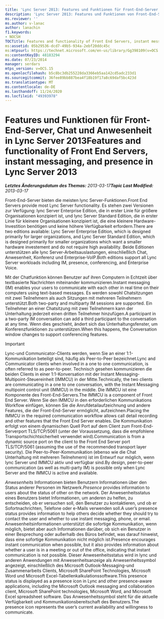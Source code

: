 ```yaml
---
title: 'Lync Server 2013: Features und Funktionen für Front-End-Server, Chat und Anwesenheit'
description: 'Lync Server 2013: Features und Funktionen von Front-End-Servern, Instant Messaging und Anwesenheitsinformationen.'
ms.reviewer: ''
ms.author: v-lanac
author: lanachin
f1.keywords:
- NOCSH
TOCTitle: Features and functionality of Front End Servers, instant messaging, and presence
ms:assetid: 05b29536-dcd7-49b5-934a-2ebf20ddc45c
ms:mtpsurl: https://technet.microsoft.com/en-us/library/Gg398109(v=OCS.15)
ms:contentKeyID: 48183294
ms.date: 07/23/2014
manager: serdars
mtps_version: v=OCS.15
ms.openlocfilehash: b5c8bc3db255228da3366eb5aa142cd5adc233d1
ms.sourcegitcommit: 36fee89bb887bea4f18b19f17a8c69daf5bc423d
ms.translationtype: MT
ms.contentlocale: de-DE
ms.lasthandoff: 11/24/2020
ms.locfileid: "49393978"
---
```

# <a name="features-and-functionality-of-front-end-servers-instant-messaging-and-presence-in-lync-server-2013"></a><span data-ttu-id="70858-103">Features und Funktionen für Front-End-Server, Chat und Anwesenheit in Lync Server 2013</span><span class="sxs-lookup"><span data-stu-id="70858-103">Features and functionality of Front End Servers, instant messaging, and presence in Lync Server 2013</span></span>

<div data-xmlns="http://www.w3.org/1999/xhtml">

<div class="topic" data-xmlns="http://www.w3.org/1999/xhtml" data-msxsl="urn:schemas-microsoft-com:xslt" data-cs="https://msdn.microsoft.com/">

<div data-asp="https://msdn2.microsoft.com/asp">



</div>

<div id="mainSection">

<div id="mainBody"><span data-ttu-id="70858-104">

<span> </span></span><span class="sxs-lookup"><span data-stu-id="70858-104">

<span> </span></span></span>

<span data-ttu-id="70858-105">_**Letztes Änderungsdatum des Themas:** 2013-03-17_</span><span class="sxs-lookup"><span data-stu-id="70858-105">_**Topic Last Modified:** 2013-03-17_</span></span>

<span data-ttu-id="70858-106">Front-End-Server bieten die meisten lync Server-Funktionen.</span><span class="sxs-lookup"><span data-stu-id="70858-106">Front End Servers provide most Lync Server functionality.</span></span> <span data-ttu-id="70858-107">Es stehen zwei Versionen zur Verfügung: lync Server Enterprise Edition, die in erster Linie für größere Organisationen konzipiert ist, und lync Server Standard Edition, die in erster Linie für kleinere Organisationen konzipiert ist, die eine kleinere Hardware-Investition benötigen und keine höhere Verfügbarkeit erfordern.</span><span class="sxs-lookup"><span data-stu-id="70858-107">There are two editions available: Lync Server Enterprise Edition, which is designed primarily for larger organizations, and Lync Server Standard Edition, which is designed primarily for smaller organizations which want a smaller hardware investement and do not require high availability.</span></span> <span data-ttu-id="70858-108">Beide Editionen unterstützen alle lync Server-Arbeitsauslastungen, einschließlich Chat, Anwesenheit, Konferenz und Enterprise-VoIP.</span><span class="sxs-lookup"><span data-stu-id="70858-108">Both editions support all Lync Server workloads including IM, presence, conferencing, and Enterprise Voice.</span></span>

<span data-ttu-id="70858-109">Mit der Chatfunktion können Benutzer auf ihren Computern in Echtzeit über textbasierte Nachrichten miteinander kommunizieren.</span><span class="sxs-lookup"><span data-stu-id="70858-109">Instant messaging (IM) enables your users to communicate with each other in real time on their computers using text-based messages.</span></span> <span data-ttu-id="70858-110">Es werden sowohl Chatsitzungen mit zwei Teilnehmern als auch Sitzungen mit mehreren Teilnehmern unterstützt.</span><span class="sxs-lookup"><span data-stu-id="70858-110">Both two-party and multiparty IM sessions are supported.</span></span> <span data-ttu-id="70858-111">Ein Teilnehmer an einer Chatsitzung mit zwei Teilnehmern kann der Unterhaltung jederzeit einen dritten Teilnehmer hinzufügen.</span><span class="sxs-lookup"><span data-stu-id="70858-111">A participant in a two-party IM conversation can add a third participant to the conversation at any time.</span></span> <span data-ttu-id="70858-112">Wenn dies geschieht, ändert sich das Unterhaltungsfenster, um Konferenzfunktionen zu unterstützen.</span><span class="sxs-lookup"><span data-stu-id="70858-112">When this happens, the Conversation window changes to support conferencing features.</span></span>

<div>


> [!IMPORTANT]
> <span data-ttu-id="70858-113">Lync-und Communicator-Clients werden, wenn Sie an einer 1:1-Kommunikation beteiligt sind, häufig als Peer-to-Peer bezeichnet.</span><span class="sxs-lookup"><span data-stu-id="70858-113">Lync and Communicator clients when involved in a one to one communication, is often referred to as peer-to-peer.</span></span> <span data-ttu-id="70858-114">Technisch gesehen kommunizieren die beiden Clients in einer 1:1-Konversation mit der Instant Messaging-Multipoint-Steuereinheit (IMMCU) in der Mitte.</span><span class="sxs-lookup"><span data-stu-id="70858-114">Technically, the two clients are communicating in a one to one conversation, with the Instant Messaging multipoint control unit (IMMCU) in the middle.</span></span> <span data-ttu-id="70858-115">Die IMMCU ist eine Komponente des Front-End-Servers.</span><span class="sxs-lookup"><span data-stu-id="70858-115">The IMMCU is a component of Front End Server.</span></span> <span data-ttu-id="70858-116">Wenn Sie den IMMCU in den erforderlichen Kommunikations Workflow einfügen, können Sie die Anrufdetailaufzeichnung und andere Features, die der Front-End-Server ermöglicht, aufzeichnen.</span><span class="sxs-lookup"><span data-stu-id="70858-116">Placing the IMMCU in the required communication workflow allows call detail recording and other features that the Front End Server enables.</span></span> <span data-ttu-id="70858-117">Die Kommunikation erfolgt von einem dynamischen Quell Port auf dem Client zum Front-End-Serverport TLS/TCP/5061 (unter der Voraussetzung, dass die empfohlene Transportschichtsicherheit verwendet wird).</span><span class="sxs-lookup"><span data-stu-id="70858-117">Communication is from a dynamic source port on the client to the Front End Server port TLS/TCP/5061 (assuming the use of the recommended transport layer security).</span></span> <span data-ttu-id="70858-118">Die Peer-to-Peer-Kommunikation (ebenso wie die Chat Unterhaltung mit mehreren Teilnehmern) ist im Entwurf nur möglich, wenn lync Server und IMMCU aktiv und verfügbar sind.</span><span class="sxs-lookup"><span data-stu-id="70858-118">By design, peer-to-peer communication (as well as multi-party IM) is possible only when Lync Server and the IMMCU is active and available.</span></span>



</div>

<span data-ttu-id="70858-119">*Anwesenheits* Informationen bieten Benutzern Informationen über den Status anderer Personen im Netzwerk.</span><span class="sxs-lookup"><span data-stu-id="70858-119">*Presence* provides information to users about the status of other on the network.</span></span> <span data-ttu-id="70858-120">Der Anwesenheitsstatus eines Benutzers bietet Informationen, um anderen zu helfen, zu entscheiden, ob er versuchen soll, den Benutzer zu kontaktieren, und ob er Sofortnachrichten, Telefone oder e-Mails verwenden soll.</span><span class="sxs-lookup"><span data-stu-id="70858-120">A user’s presence status provides information to help others decide whether they should try to contact the user and whether to use instant messaging, phone, or email.</span></span> <span data-ttu-id="70858-121">Anwesenheitsinformationen unterstützt die sofortige Kommunikation, wenn möglich, bietet aber auch Informationen darüber, ob sich ein Benutzer in einer Besprechung oder außerhalb des Büros befindet, was darauf hinweist, dass eine sofortige Kommunikation nicht möglich ist.</span><span class="sxs-lookup"><span data-stu-id="70858-121">Presence encourages instant communication when possible, but it also provides information about whether a user is in a meeting or out of the office, indicating that instant communication is not possible.</span></span> <span data-ttu-id="70858-122">Dieser Anwesenheitsstatus wird in lync und anderen Anwendungen mit Anwesenheitsanzeige als Anwesenheitssymbol angezeigt, einschließlich des Microsoft Outlook-Messaging-und Zusammenarbeits Clients, Microsoft SharePoint Technologies, Microsoft Word und Microsoft Excel-Tabellenkalkulationssoftware.</span><span class="sxs-lookup"><span data-stu-id="70858-122">This presence status is displayed as a presence icon in Lync and other presence-aware applications, including the Microsoft Outlook messaging and collaboration client, Microsoft SharePoint technologies, Microsoft Word, and Microsoft Excel spreadsheet software.</span></span> <span data-ttu-id="70858-123">Das Anwesenheitssymbol steht für die aktuelle Verfügbarkeit und Kommunikationsbereitschaft des Benutzers.</span><span class="sxs-lookup"><span data-stu-id="70858-123">The presence icon represents the user’s current availability and willingness to communicate.</span></span>

<span data-ttu-id="70858-124"></div>

<span> </span>

</div>

</div>

</span><span class="sxs-lookup"><span data-stu-id="70858-124"></div>

<span> </span>

</div>

</div>

</span></span></div>

